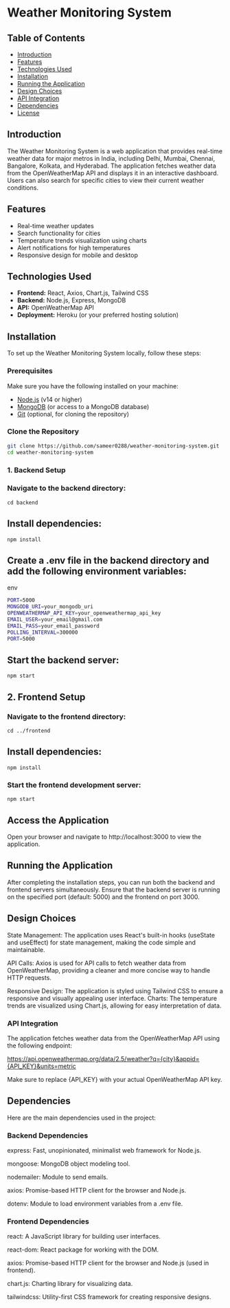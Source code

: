 # Weather Monitoring System

## Table of Contents

- [Introduction](#introduction)
- [Features](#features)
- [Technologies Used](#technologies-used)
- [Installation](#installation)
- [Running the Application](#running-the-application)
- [Design Choices](#design-choices)
- [API Integration](#api-integration)
- [Dependencies](#dependencies)
- [License](#license)

## Introduction

The Weather Monitoring System is a web application that provides real-time weather data for major metros in India, including Delhi, Mumbai, Chennai, Bangalore, Kolkata, and Hyderabad. The application fetches weather data from the OpenWeatherMap API and displays it in an interactive dashboard. Users can also search for specific cities to view their current weather conditions.

## Features

- Real-time weather updates
- Search functionality for cities
- Temperature trends visualization using charts
- Alert notifications for high temperatures
- Responsive design for mobile and desktop

## Technologies Used

- **Frontend:** React, Axios, Chart.js, Tailwind CSS
- **Backend:** Node.js, Express, MongoDB
- **API:** OpenWeatherMap API
- **Deployment:** Heroku (or your preferred hosting solution)

## Installation

To set up the Weather Monitoring System locally, follow these steps:

### Prerequisites

Make sure you have the following installed on your machine:

- [Node.js](https://nodejs.org/) (v14 or higher)
- [MongoDB](https://www.mongodb.com/try/download/community) (or access to a MongoDB database)
- [Git](https://git-scm.com/downloads) (optional, for cloning the repository)

### Clone the Repository

```bash
git clone https://github.com/sameer0288/weather-monitoring-system.git
cd weather-monitoring-system

```

### 1. Backend Setup

 ### Navigate to the backend directory:

    cd backend

## Install dependencies:

    npm install

## Create a .env file in the backend directory and add the following environment variables:

env
```bash
PORT=5000
MONGODB_URI=your_mongodb_uri
OPENWEATHERMAP_API_KEY=your_openweathermap_api_key
EMAIL_USER=your_email@gmail.com
EMAIL_PASS=your_email_password
POLLING_INTERVAL=300000
PORT=5000
```

## Start the backend server:

    npm start


## 2. Frontend Setup

  ### Navigate to the frontend directory:

    cd ../frontend

## Install dependencies:

    npm install

   ### Start the frontend development server:

    npm start

## Access the Application

Open your browser and navigate to http://localhost:3000 to view the application.

## Running the Application

After completing the installation steps, you can run both the backend and frontend servers simultaneously. Ensure that the backend server is running on the specified port (default: 5000) and the frontend on port 3000.

## Design Choices

State Management: The application uses React's built-in hooks (useState and useEffect) for state management, making the code simple and maintainable.

API Calls: Axios is used for API calls to fetch weather data from OpenWeatherMap, providing a cleaner and more concise way to handle HTTP requests.

Responsive Design: The application is styled using Tailwind CSS to ensure a responsive and visually appealing user interface.
Charts: The temperature trends are visualized using Chart.js, allowing for easy interpretation of data.

### API Integration
The application fetches weather data from the OpenWeatherMap API using the following endpoint:

https://api.openweathermap.org/data/2.5/weather?q={city}&appid={API_KEY}&units=metric

Make sure to replace {API_KEY} with your actual OpenWeatherMap API key.

## Dependencies

Here are the main dependencies used in the project:

### Backend Dependencies
express: Fast, unopinionated, minimalist web framework for Node.js.

mongoose: MongoDB object modeling tool.

nodemailer: Module to send emails.

axios: Promise-based HTTP client for the browser and Node.js.

dotenv: Module to load environment variables from a .env file.


### Frontend Dependencies
react: A JavaScript library for building user interfaces.

react-dom: React package for working with the DOM.

axios: Promise-based HTTP client for the browser and Node.js (used in frontend).

chart.js: Charting library for visualizing data.

tailwindcss: Utility-first CSS framework for creating responsive designs.
